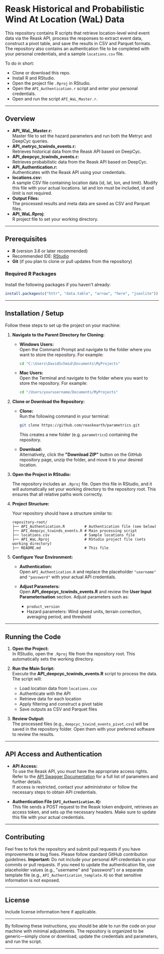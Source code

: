 # Reask Historical and Probabilistic Wind At Location (WaL) Data

This repository contains R scripts that retrieve location-level wind event data via the Reask API, process the responses to extract event data, construct a pivot table, and save the results in CSV and Parquet formats. The repository also contains an authentication file to be completed with your personal credentials, and a sample `locations.csv` file.

To do in short:
- Clone or download this repo.
- Install R and RStudio.
- Open the project file `.Rproj` in RStudio.
- Open the `API_Authentication.r` script and enter your personal credentials.
- Open and run the script `API_WaL_Master.r`.

---

## Overview

- **API_WaL_Master.r:**  
  Master file to set the hazard parameters and run both the Metryc and DeepCyc queries.
- **API_metryc_tcwinds_events.r:**  
  Retrieves historical data from the Reask API based on DeepCyc.
- **API_deepcyc_tcwinds_events.r:**  
  Retrieves probabilistic data from the Reask API based on DeepCyc.
- **API_Authentication.r:**  
  Authenticates with the Reask API using your credentials.
- **locations.csv:**  
  A sample CSV file containing location data (id, lat, lon, and limit). Modify this file with your actual locations. lat and lon must be included, id and limit is not required.
- **Output Files:**  
  The processed results and meta data are saved as CSV and Parquet files.
- **API_WaL.Rproj:**  
  R project file to set your working directory.

---

## Prerequisites

- **R** (version 3.6 or later recommended)
- Recommended IDE: [RStudio](https://www.rstudio.com/)
- **Git** (if you plan to clone or pull updates from the repository)

### Required R Packages

Install the following packages if you haven't already:

```r
install.packages(c("httr", "data.table", "arrow", "here", "jsonlite"))
```

---

## Installation / Setup

Follow these steps to set up the project on your machine:

1. **Navigate to the Parent Directory for Cloning:**

   - **Windows Users:**  
     Open the Command Prompt and navigate to the folder where you want to store the repository. For example:
     ```cmd
     cd "C:\Users\DavidSchmid\Documents\MyProjects"
     ```
     
   - **Mac Users:**  
     Open the Terminal and navigate to the folder where you want to store the repository. For example:
     ```bash
     cd "/Users/yourusername/Documents/MyProjects"
     ```

2. **Clone or Download the Repository:**

   - **Clone:**  
     Run the following command in your terminal:
     ```bash
     git clone https://github.com/reaskearth/parametrics.git
     ```
     This creates a new folder (e.g. `parametrics`) containing the repository.
     
   - **Download:**  
     Alternatively, click the **"Download ZIP"** button on the GitHub repository page, unzip the folder, and move it to your desired location.

3. **Open the Project in RStudio:**

   The repository includes an `.Rproj` file. Open this file in RStudio, and it will automatically set your working directory to the repository root. This ensures that all relative paths work correctly.

4. **Project Structure:**

   Your repository should have a structure similar to:

   ```
   repository-root/
   ├── API_Authentication.R         # Authentication file (see below)
   ├── API_deepcyc_tcwinds_events.R # Main processing script
   ├── locations.csv                # Sample locations file
   ├── API_WaL.Rproj                # RStudio project file (sets working directory)
   ├── README.md                    # This file
   ```

5. **Configure Your Environment:**

   - **Authentication:**  
     Open `API_Authentication.R` and replace the placeholder `"username"` and `"password"` with your actual API credentials.  
          
   - **Adjust Parameters:**  
     Open **API_deepcyc_tcwinds_events.R** and review the **User Input Parameterisation** section. Adjust parameters such as:
     - `product_version`
     - Hazard parameters: Wind speed units, terrain correction, averaging period, and threshold

---

## Running the Code

1. **Open the Project:**  
   In RStudio, open the `.Rproj` file from the repository root. This automatically sets the working directory.
   
2. **Run the Main Script:**  
   Execute the **API_deepcyc_tcwinds_events.R** script to process the data. The script will:
   - Load location data from `locations.csv`
   - Authenticate with the API
   - Retrieve data for each location
   - Apply filtering and construct a pivot table
   - Save outputs as CSV and Parquet files

3. **Review Output:**  
   The processed files (e.g., `deepcyc_tcwind_events_pivot.csv`) will be saved in the repository folder. Open them with your preferred software to review the results.

---

## API Access and Authentication

- **API Access:**  
  To use the Reask API, you must have the appropriate access rights.  
  Refer to the [API Swagger Documentation](https://api.reask.earth/v2/docs) for a full list of parameters and further details.  
  If access is restricted, contact your administrator or follow the necessary steps to obtain API credentials.

- **Authentication File (`API_Authentication.R`):**  
  This file sends a POST request to the Reask token endpoint, retrieves an access token, and sets up the necessary headers. Make sure to update this file with your actual credentials.

---

## Contributing

Feel free to fork the repository and submit pull requests if you have improvements or bug fixes. Please follow standard GitHub contribution guidelines. **Important:** Do not include your personal API credentials in your commits or pull requests. If you need to update the authentication file, use placeholder values (e.g., "username" and "password") or a separate template file (e.g., `API_Authentication_template.R`) so that sensitive information is not exposed.

---

## License

Include license information here if applicable.

---

By following these instructions, you should be able to run the code on your machine with minimal adjustments. The repository is organized to be generic—simply clone or download, update the credentials and parameters, and run the script.

---
